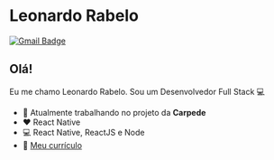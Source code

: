 # Leonardo Rabelo
[![Gmail Badge](https://img.shields.io/badge/-devleonardorabelo@gmail.com-c14438?style=flat-square&logo=Gmail&logoColor=white&link=mailto:devleonardorabelo@gmail.com)](mailto:devleonardorabelo@gmail.com)

## Olá!
Eu me chamo Leonardo Rabelo.
Sou um Desenvolvedor Full Stack :computer:

- :hamburger:   Atualmente trabalhando no projeto da **Carpede**
- :heart:   React Native
- :computer:   React Native, ReactJS e Node
- :book: <a href="https://curriculum-leonardorabelo.herokuapp.com">Meu currículo</a>
